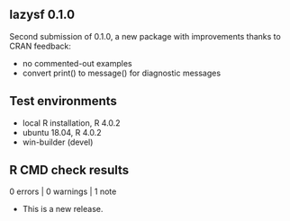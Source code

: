 ## lazysf 0.1.0

Second submission of 0.1.0, a new package with improvements thanks to CRAN feedback:

* no commented-out examples
* convert print() to message() for diagnostic messages

## Test environments

* local R installation, R 4.0.2
* ubuntu 18.04, R 4.0.2
* win-builder (devel)

## R CMD check results

0 errors | 0 warnings | 1 note

* This is a new release.

